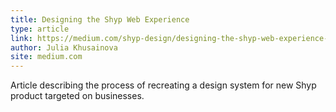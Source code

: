 ```yaml
---
title: Designing the Shyp Web Experience
type: article
link: https://medium.com/shyp-design/designing-the-shyp-web-experience-1046f1b8070e
author: Julia Khusainova
site: medium.com
---
```


Article describing the process of recreating a design system for new Shyp product targeted on businesses.
